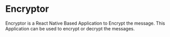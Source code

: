 # Encryptor

Encryptor is a React Native Based Application to Encrypt the message.
This Application can be used to encrypt or decrypt the messages.